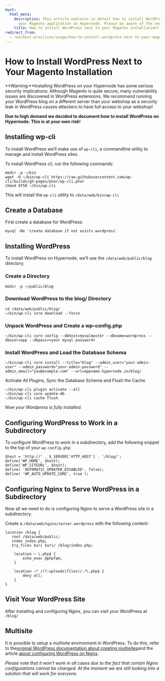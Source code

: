 ```yaml
---
myst:
  html_meta:
    description: This article explains in detail how to install WordPress next to
      your Magento application on Hypernode. Please be aware of the security implications.
    title: How to install WordPress next to your Magento installation?
redirect_from:
  - /en/best-practices/usage/how-to-install-wordpress-next-to-your-magento-installation/
---
```


<!-- source: https://support.hypernode.com/en/best-practices/usage/how-to-install-wordpress-next-to-your-magento-installation/ -->

# How to Install WordPress Next to Your Magento Installation

\*\*Warning:\*\*Installing WordPress on your Hypernode has some serious security implications: Although Magento is quite secure, many vulnerability issues are discovered in WordPress extensions. We recommend running your WordPress blog on a different server than your webshop as a security leak in WordPress causes attackers to have full access to your webshop!

**Due to high demand we decided to document how to install WordPress on Hypernode. This is at your own risk!**

## Installing wp-cli

To install WordPress we’ll make use of `wp-cli`, a commandline utility to manage and install WordPress sites.

To install WordPress cli, run the following commands:

```nginx
mkdir -p ~/bin
wget -O ~/bin/wp-cli https://raw.githubusercontent.com/wp-cli/builds/gh-pages/phar/wp-cli.phar
chmod 0750 ~/bin/wp-cli
```

This will install the `wp-cli` utility to `/data/web/bin/wp-cli`

## Create a Database

First create a database for WordPress:

```nginx
mysql -Be 'create database if not exists wordpress'
```

## Installing WordPress

To install WordPress on Hypernode, we’ll use the `/data/web/public/blog` directory.

### Create a Directory

```nginx
mkdir -p ~/public/blog
```

### Download WordPress to the blog/ Directory

```nginx
cd /data/web/public/blog/
~/bin/wp-cli core download --force
```

### Unpack WordPress and Create a wp-config.php

```nginx
~/bin/wp-cli core config --dbhost=mysqlmaster --dbname=wordpress --dbuser=app --dbpass=<your mysql password>
```

### Install WordPress and Load the Database Schema

```nginx
~/bin/wp-cli core install --title="blog" --admin_user="your-admin-user" --admin_password="your-admin-password" --admin_email="you@example.com" --url=appname.hypernode.io/blog/
```

Activate All Plugins, Sync the Database Schema and Flush the Cache

```nginx
~/bin/wp-cli plugin activate --all
~/bin/wp-cli core update-db
~/bin/wp-cli cache flush
```

*Now your Wordpress is fully installed.*

## Configuring WordPress to Work in a Subdirectory

To configure WordPress to work in a subdirectory, add the following snippet to the top of your `wp-config.php`:

```nginx
$host = 'http://' . $_SERVER['HTTP_HOST'] . '/blog/';
define('WP_HOME', $host);
define('WP_SITEURL', $host);
define( 'AUTOMATIC_UPDATER_DISABLED', false);
define( 'WP_AUTO_UPDATE_CORE', true );
```

## Configuring Nginx to Serve WordPress in a Subdirectory

Now all we need to do is configuring Nginx to serve a WordPress site in a subdirectory.

Create a `/data/web/nginx/server.wordpress` with the following content:

```nginx
location /blog {
   root /data/web/public;
   index index.php;
   try_files $uri $uri/ /blog/index.php;

    location ~ \.php$ {
        echo_exec @phpfpm;
    }

    location ~* /(?:uploads|files)/.*\.php$ {
        deny all;
    }
}
```

## Visit Your WordPress Site

After installing and configuring Nginx, you can visit your WordPress at `/blog/`

## Multisite

It is possible to setup a multisite environment in WordPress. To do this, refer to the[original WordPress documentation about creating multisites](https://codex.wordpress.org/Create_A_Network)and the article [about configuring WordPress on Nginx](https://wordpress.org/support/article/nginx/).

*Please note that it won’t work in all cases due to the fact that certain Nginx configurations cannot be changed. At the moment we are still looking into a solution that will work for everyone.*
